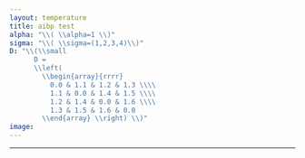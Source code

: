 ```yaml
---
layout: temperature
title: aibp test
alpha: "\\( \\alpha=1 \\)"
sigma: "\\( \\sigma=(1,2,3,4)\\)"
D: "\\(\\small
      D = 
      \\left(
        \\begin{array}{rrrr}
          0.0 & 1.1 & 1.2 & 1.3 \\\\
          1.1 & 0.0 & 1.4 & 1.5 \\\\
          1.2 & 1.4 & 0.0 & 1.6 \\\\
          1.3 & 1.5 & 1.6 & 0.0
        \\end{array} \\right) \\)"
image:
---
```


***

<div id="mlPlot""></div>
<script type="text/javascript">
  draw("demoDat.tsv","tau","#mlPlot");
</script>
